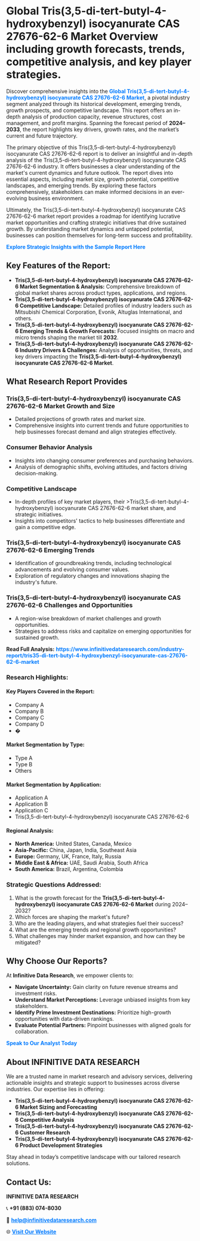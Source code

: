 <h1>Global Tris(3,5-di-tert-butyl-4-hydroxybenzyl) isocyanurate CAS 27676-62-6 Market Overview including growth forecasts, trends, competitive analysis, and key player strategies.</h1>
<p>
Discover comprehensive insights into the 
<a href="https://www.infinitivedataresearch.com/industry-report/tris35-di-tert-butyl-4-hydroxybenzyl-isocyanurate-cas-27676-62-6-market" rel="dofollow" style="color: #007BFF; text-decoration: none;"><strong>Global Tris(3,5-di-tert-butyl-4-hydroxybenzyl) isocyanurate CAS 27676-62-6 Market</strong></a>, a pivotal industry segment analyzed through its historical development, emerging trends, growth prospects, and competitive landscape. This report offers an in-depth analysis of production capacity, revenue structures, cost management, and profit margins. Spanning the forecast period of <strong>2024–2033</strong>, the report highlights key drivers, growth rates, and the market’s current and future trajectory.
</p>
<p>
The primary objective of this Tris(3,5-di-tert-butyl-4-hydroxybenzyl) isocyanurate CAS 27676-62-6 report is to deliver an insightful and in-depth analysis of the Tris(3,5-di-tert-butyl-4-hydroxybenzyl) isocyanurate CAS 27676-62-6 industry. It offers businesses a clear understanding of the market's current dynamics and future outlook. The report dives into essential aspects, including market size, growth potential, competitive landscapes, and emerging trends. By exploring these factors comprehensively, stakeholders can make informed decisions in an ever-evolving business environment.
</p>
<p>
Ultimately, the Tris(3,5-di-tert-butyl-4-hydroxybenzyl) isocyanurate CAS 27676-62-6 market report provides a roadmap for identifying lucrative market opportunities and crafting strategic initiatives that drive sustained growth. By understanding market dynamics and untapped potential, businesses can position themselves for long-term success and profitability.
</p>
<p>
<a href="https://www.infinitivedataresearch.com/request-sample/reportId=102067" style="color: #007BFF; text-decoration: none;"><strong>Explore Strategic Insights with the Sample Report Here</strong></a>
</p>

<h2>Key Features of the Report:</h2>
<ul>
<li><strong>Tris(3,5-di-tert-butyl-4-hydroxybenzyl) isocyanurate CAS 27676-62-6 Market Segmentation & Analysis:</strong> Comprehensive breakdown of global market shares across product types, applications, and regions.</li>
<li><strong>Tris(3,5-di-tert-butyl-4-hydroxybenzyl) isocyanurate CAS 27676-62-6 Competitive Landscape:</strong> Detailed profiles of industry leaders such as Mitsubishi Chemical Corporation, Evonik, Altuglas International, and others.</li>
<li><strong>Tris(3,5-di-tert-butyl-4-hydroxybenzyl) isocyanurate CAS 27676-62-6 Emerging Trends & Growth Forecasts:</strong> Focused insights on macro and micro trends shaping the market till <strong>2032</strong>.</li>
<li><strong>Tris(3,5-di-tert-butyl-4-hydroxybenzyl) isocyanurate CAS 27676-62-6 Industry Drivers & Challenges:</strong> Analysis of opportunities, threats, and key drivers impacting the <strong>Tris(3,5-di-tert-butyl-4-hydroxybenzyl) isocyanurate CAS 27676-62-6 Market</strong>.</li>
</ul>

<h2>What Research Report Provides</h2>
<h3>Tris(3,5-di-tert-butyl-4-hydroxybenzyl) isocyanurate CAS 27676-62-6 Market Growth and Size</h3>
<ul>
<li>Detailed projections of growth rates and market size.</li>
<li>Comprehensive insights into current trends and future opportunities to help businesses forecast demand and align strategies effectively.</li>
</ul>

<h3>Consumer Behavior Analysis</h3>
<ul>
<li>Insights into changing consumer preferences and purchasing behaviors.</li>
<li>Analysis of demographic shifts, evolving attitudes, and factors driving decision-making.</li>
</ul>

<h3>Competitive Landscape</h3>
<ul>
<li>In-depth profiles of key market players, their >Tris(3,5-di-tert-butyl-4-hydroxybenzyl) isocyanurate CAS 27676-62-6 market share, and strategic initiatives.</li>
<li>Insights into competitors' tactics to help businesses differentiate and gain a competitive edge.</li>
</ul>

<h3>Tris(3,5-di-tert-butyl-4-hydroxybenzyl) isocyanurate CAS 27676-62-6 Emerging Trends</h3>
<ul>
<li>Identification of groundbreaking trends, including technological advancements and evolving consumer values.</li>
<li>Exploration of regulatory changes and innovations shaping the industry's future.</li>
</ul>

<h3>Tris(3,5-di-tert-butyl-4-hydroxybenzyl) isocyanurate CAS 27676-62-6 Challenges and Opportunities</h3>
<ul>
<li>A region-wise breakdown of market challenges and growth opportunities.</li>
<li>Strategies to address risks and capitalize on emerging opportunities for sustained growth.</li>
</ul>
<p><strong>Read Full Analysis:</strong> <a href="https://www.infinitivedataresearch.com/industry-report/tris35-di-tert-butyl-4-hydroxybenzyl-isocyanurate-cas-27676-62-6-market" rel="dofollow" style="color: #007BFF; text-decoration: none;"><strong>https://www.infinitivedataresearch.com/industry-report/tris35-di-tert-butyl-4-hydroxybenzyl-isocyanurate-cas-27676-62-6-market</strong></a></p>
<h3>Research Highlights:</h3>
<h4>Key Players Covered in the Report:</h4>
<ul><li>Company A</li><li>Company B</li><li>Company C</li><li>Company D</li><li>�</li></ul>
<h4>Market Segmentation by Type:</h4>
<ul><li>Type A</li><li>Type B</li><li>Others</li></ul>
<h4>Market Segmentation by Application:</h4>
<ul><li>Application A</li><li>Application B</li><li>Application C</li><li>Tris(3,5-di-tert-butyl-4-hydroxybenzyl) isocyanurate CAS 27676-62-6</li></ul>

<h4>Regional Analysis:</h4>
<ul>
<li><strong>North America:</strong> United States, Canada, Mexico</li>
<li><strong>Asia-Pacific:</strong> China, Japan, India, Southeast Asia</li>
<li><strong>Europe:</strong> Germany, UK, France, Italy, Russia</li>
<li><strong>Middle East & Africa:</strong> UAE, Saudi Arabia, South Africa</li>
<li><strong>South America:</strong> Brazil, Argentina, Colombia</li>
</ul>

<h3>Strategic Questions Addressed:</h3>
<ol>
<li>What is the growth forecast for the <strong>Tris(3,5-di-tert-butyl-4-hydroxybenzyl) isocyanurate CAS 27676-62-6 Market</strong> during 2024–2032?</li>
<li>Which forces are shaping the market's future?</li>
<li>Who are the leading players, and what strategies fuel their success?</li>
<li>What are the emerging trends and regional growth opportunities?</li>
<li>What challenges may hinder market expansion, and how can they be mitigated?</li>
</ol>

<h2>Why Choose Our Reports?</h2>
<p>At <strong>Infinitive Data Research</strong>, we empower clients to:</p>
<ul>
<li><strong>Navigate Uncertainty:</strong> Gain clarity on future revenue streams and investment risks.</li>
<li><strong>Understand Market Perceptions:</strong> Leverage unbiased insights from key stakeholders.</li>
<li><strong>Identify Prime Investment Destinations:</strong> Prioritize high-growth opportunities with data-driven rankings.</li>
<li><strong>Evaluate Potential Partners:</strong> Pinpoint businesses with aligned goals for collaboration.</li>
</ul>
<p><a href="https://www.infinitivedataresearch.com/industry-report/tris35-di-tert-butyl-4-hydroxybenzyl-isocyanurate-cas-27676-62-6-market" rel="dofollow" style="color: #007BFF; text-decoration: none;"><strong>Speak to Our Analyst Today</strong></a></p>

<h2>About INFINITIVE DATA RESEARCH</h2>
<p>We are a trusted name in market research and advisory services, delivering actionable insights and strategic support to businesses across diverse industries. Our expertise lies in offering:</p>
<ul>
<li><strong>Tris(3,5-di-tert-butyl-4-hydroxybenzyl) isocyanurate CAS 27676-62-6 Market Sizing and Forecasting</strong></li>
<li><strong>Tris(3,5-di-tert-butyl-4-hydroxybenzyl) isocyanurate CAS 27676-62-6 Competitive Analysis</strong></li>
<li><strong>Tris(3,5-di-tert-butyl-4-hydroxybenzyl) isocyanurate CAS 27676-62-6 Customer Research</strong></li>
<li><strong>Tris(3,5-di-tert-butyl-4-hydroxybenzyl) isocyanurate CAS 27676-62-6 Product Development Strategies</strong></li>
</ul>
<p>Stay ahead in today’s competitive landscape with our tailored research solutions.</p>

<h2>Contact Us:</h2>
<p><strong>INFINITIVE DATA RESEARCH</strong></p>
<p>📞 <strong>+91 (883) 074-8030</strong></p>
<p>📧 <strong><a href="mailto:help@infinitivedataresearch.com" style="color: #007BFF;">help@infinitivedataresearch.com</a></strong></p>
<p>🌐 <strong><a href="https://www.infinitivedataresearch.com" rel="dofollow" style="color: #007BFF;">Visit Our Website</a></strong></p>